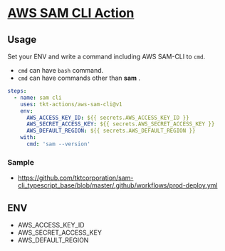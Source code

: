 # [AWS SAM CLI Action](https://github.com/tkt-actions/aws-sam-cli)

## Usage

Set your ENV and write a command including AWS SAM-CLI to `cmd`.

- `cmd` can have `bash` command.
- `cmd` can have commands other than **sam** .

```yml
steps:
  - name: sam cli
    uses: tkt-actions/aws-sam-cli@v1
    env:
      AWS_ACCESS_KEY_ID: ${{ secrets.AWS_ACCESS_KEY_ID }}
      AWS_SECRET_ACCESS_KEY: ${{ secrets.AWS_SECRET_ACCESS_KEY }}
      AWS_DEFAULT_REGION: ${{ secrets.AWS_DEFAULT_REGION }}
    with:
      cmd: 'sam --version'
```

### Sample

- https://github.com/tktcorporation/sam-cli_typescript_base/blob/master/.github/workflows/prod-deploy.yml

## ENV

- AWS_ACCESS_KEY_ID
- AWS_SECRET_ACCESS_KEY
- AWS_DEFAULT_REGION
